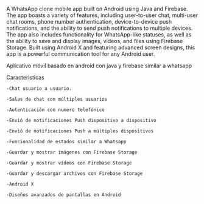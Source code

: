 A WhatsApp clone mobile app built on Android using Java and Firebase. The app boasts a variety of features, including user-to-user chat, multi-user chat rooms, phone number authentication, device-to-device push notifications, and the ability to send push notifications to multiple devices. The app also includes functionality for WhatsApp-like statuses, as well as the ability to save and display images, videos, and files using Firebase Storage. Built using Android X and featuring advanced screen designs, this app is a powerful communication tool for any Android user.

Aplicativo móvil basado en android con java y firebase similar a whatsapp

Caracteristicas
    
    -Chat usuario a usuario.

    -Salas de chat con múltiples usuarios

    -Autenticación con numero telefónico

    -Envió de notificaciones Push dispositivo a dispositivo

    -Envió de notificaciones Push a múltiples dispositivos

    -Funcionalidad de estados similar a Whatsapp

    -Guardar y mostrar imágenes con Firebase Storage

    -Guardar y mostrar vídeos con Firebase Storage

    -Guardar y descargar archivos con Firebase Storage

    -Android X

    -Diseños avanzados de pantallas en Android
